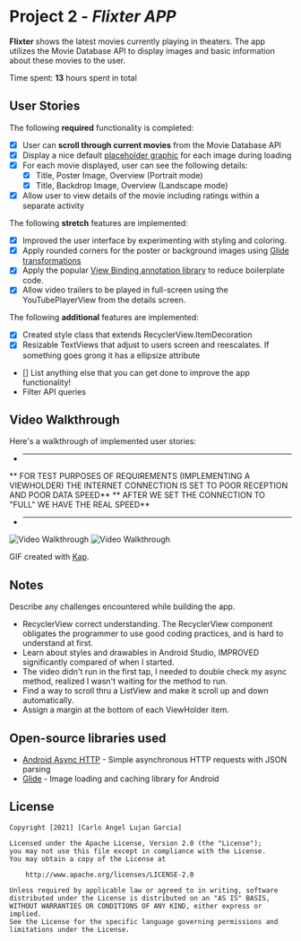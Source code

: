 # Project 2 - *Flixter APP*

**Flixter** shows the latest movies currently playing in theaters. The app utilizes the Movie Database API to display images and basic information about these movies to the user.

Time spent: **13** hours spent in total

## User Stories

The following **required** functionality is completed:

* [X] User can **scroll through current movies** from the Movie Database API
* [X] Display a nice default [placeholder graphic](https://guides.codepath.org/android/Displaying-Images-with-the-Glide-Library#advanced-usage) for each image during loading
* [X] For each movie displayed, user can see the following details:
  * [X] Title, Poster Image, Overview (Portrait mode)
  * [X] Title, Backdrop Image, Overview (Landscape mode)
* [X] Allow user to view details of the movie including ratings within a separate activity

The following **stretch** features are implemented:

* [X] Improved the user interface by experimenting with styling and coloring.
* [X] Apply rounded corners for the poster or background images using [Glide transformations](https://guides.codepath.org/android/Displaying-Images-with-the-Glide-Library#transformations)
* [X] Apply the popular [View Binding annotation library](http://guides.codepath.org/android/Reducing-View-Boilerplate-with-ViewBinding) to reduce boilerplate code.
* [X] Allow video trailers to be played in full-screen using the YouTubePlayerView from the details screen.

The following **additional** features are implemented:

* [X] Created style class that extends RecyclerView.ItemDecoration
* [X] Resizable TextViews that adjust to users screen and reescalates. If something goes grong it has a ellipsize attribute

* [] List anything else that you can get done to improve the app functionality!
* Filter API queries

## Video Walkthrough

Here's a walkthrough of implemented user stories:
* --------------
** FOR TEST PURPOSES OF REQUIREMENTS (IMPLEMENTING A VIEWHOLDER) THE INTERNET CONNECTION IS SET TO POOR RECEPTION AND POOR DATA SPEED**
** AFTER WE SET THE CONNECTION TO "FULL" WE HAVE THE REAL SPEED**
* --------------
<img src='gif/file1por.gif' title='Video Walkthrough portrait' width='' alt='Video Walkthrough' />
<img src='gif/file1lan.gif' title='Video Walkthrough landscape' width='' alt='Video Walkthrough' />

GIF created with [Kap](https://getkap.co/).

## Notes

Describe any challenges encountered while building the app.
* RecyclerView correct understanding. The RecyclerView component obligates the programmer to use good coding practices, and is hard to understand at first.
* Learn about styles and drawables in Android Studio, IMPROVED significantly compared of when I started.
* The video didn't run in the first tap, I needed to double check my async method, realized I wasn't waiting for the method to run.
* Find a way to scroll thru a ListView and make it scroll up and down automatically.
* Assign a margin at the bottom of each ViewHolder item.

## Open-source libraries used

- [Android Async HTTP](https://github.com/loopj/android-async-http) - Simple asynchronous HTTP requests with JSON parsing
- [Glide](https://github.com/bumptech/glide) - Image loading and caching library for Android

## License

    Copyright [2021] [Carlo Angel Lujan Garcia]

    Licensed under the Apache License, Version 2.0 (the "License");
    you may not use this file except in compliance with the License.
    You may obtain a copy of the License at

        http://www.apache.org/licenses/LICENSE-2.0

    Unless required by applicable law or agreed to in writing, software
    distributed under the License is distributed on an "AS IS" BASIS,
    WITHOUT WARRANTIES OR CONDITIONS OF ANY KIND, either express or implied.
    See the License for the specific language governing permissions and
    limitations under the License.
